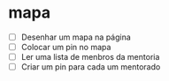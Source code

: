# mapa

- [ ] Desenhar um mapa na página
- [ ] Colocar um pin no mapa
- [ ] Ler uma lista de menbros da mentoria
- [ ] Criar um pin para cada um mentorado
